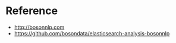 #

# Reference

 - http://bosonnlp.com
 - https://github.com/bosondata/elasticsearch-analysis-bosonnlp
